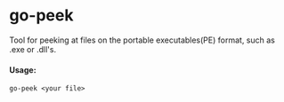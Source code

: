 # go-peek
Tool for peeking at files on the portable executables(PE) format, such as .exe or .dll's.

#### Usage:
```
go-peek <your file>
```